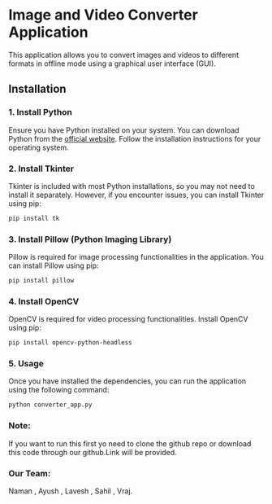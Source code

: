 # Image and Video Converter Application

This application allows you to convert images and videos to different formats in offline mode using a graphical user interface (GUI). 

## Installation

### 1. Install Python

Ensure you have Python installed on your system. You can download Python from the [official website](https://www.python.org/downloads/). Follow the installation instructions for your operating system.

### 2. Install Tkinter

Tkinter is included with most Python installations, so you may not need to install it separately. However, if you encounter issues, you can install Tkinter using pip:

```bash
pip install tk 
```
### 3. Install Pillow (Python Imaging Library)

Pillow is required for image processing functionalities in the application. You can install Pillow using pip:

```bash
pip install pillow
```
### 4. Install OpenCV

OpenCV is required for video processing functionalities. Install OpenCV using pip:

```bash
pip install opencv-python-headless
```
### 5. Usage

Once you have installed the dependencies, you can run the application using the following command:

```bash
python converter_app.py
```

###  Note: 
If you want to run this first yo need to clone the github repo or download this code through our github.Link will be provided.

### Our Team:
Naman , Ayush , Lavesh , Sahil , Vraj.






